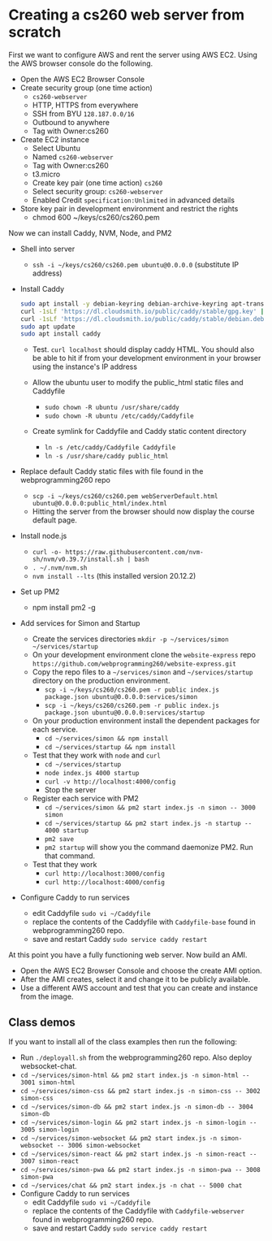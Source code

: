 # Creating a cs260 web server from scratch

First we want to configure AWS and rent the server using AWS EC2. Using the AWS browser console do the following.

- Open the AWS EC2 Browser Console
- Create security group (one time action)
  - `cs260-webserver`
  - HTTP, HTTPS from everywhere
  - SSH from BYU `128.187.0.0/16`
  - Outbound to anywhere
  - Tag with Owner:cs260
- Create EC2 instance
  - Select Ubuntu
  - Named `cs260-webserver`
  - Tag with Owner:cs260
  - t3.micro
  - Create key pair (one time action) `cs260`
  - Select security group: `cs260-webserver`
  - Enabled Credit `specification:Unlimited` in advanced details
- Store key pair in development environment and restrict the rights
  - chmod 600 ~/keys/cs260/cs260.pem

Now we can install Caddy, NVM, Node, and PM2

- Shell into server
  - `ssh -i ~/keys/cs260/cs260.pem ubuntu@0.0.0.0` (substitute IP address)
- Install Caddy

  ```sh
  sudo apt install -y debian-keyring debian-archive-keyring apt-transport-https curl
  curl -1sLf 'https://dl.cloudsmith.io/public/caddy/stable/gpg.key' | sudo gpg --dearmor -o /usr/share/keyrings/caddy-stable-archive-keyring.gpg
  curl -1sLf 'https://dl.cloudsmith.io/public/caddy/stable/debian.deb.txt' | sudo tee /etc/apt/sources.list.d/caddy-stable.list
  sudo apt update
  sudo apt install caddy
  ```

  - Test. `curl localhost` should display caddy HTML. You should also be able to hit if from your development environment in your browser using the instance's IP address

  - Allow the ubuntu user to modify the public_html static files and Caddyfile
    - `sudo chown -R ubuntu /usr/share/caddy`
    - `sudo chown -R ubuntu /etc/caddy/Caddyfile`
  - Create symlink for Caddyfile and Caddy static content directory
    - `ln -s /etc/caddy/Caddyfile Caddyfile`
    - `ln -s /usr/share/caddy public_html`

- Replace default Caddy static files with file found in the webprogramming260 repo
  - `scp -i ~/keys/cs260/cs260.pem webServerDefault.html ubuntu@0.0.0.0:public_html/index.html`
  - Hitting the server from the browser should now display the course default page.
- Install node.js
  - `curl -o- https://raw.githubusercontent.com/nvm-sh/nvm/v0.39.7/install.sh | bash`
  - `. ~/.nvm/nvm.sh`
  - `nvm install --lts` (this installed version 20.12.2)
- Set up PM2
  - npm install pm2 -g
- Add services for Simon and Startup
  - Create the services directories `mkdir -p ~/services/simon ~/services/startup`
  - On your development environment clone the `website-express` repo
    `https://github.com/webprogramming260/website-express.git`
  - Copy the repo files to a `~/services/simon` and `~/services/startup` directory on the production environment.
    - `scp -i ~/keys/cs260/cs260.pem -r public index.js package.json ubuntu@0.0.0.0:services/simon`
    - `scp -i ~/keys/cs260/cs260.pem -r public index.js package.json ubuntu@0.0.0.0:services/startup`
  - On your production environment install the dependent packages for each service.
    - `cd ~/services/simon && npm install`
    - `cd ~/services/startup && npm install`
  - Test that they work with `node` and `curl`
    - `cd ~/services/startup`
    - `node index.js 4000 startup`
    - `curl -v http://localhost:4000/config`
    - Stop the server
  - Register each service with PM2
    - `cd ~/services/simon && pm2 start index.js -n simon -- 3000 simon`
    - `cd ~/services/startup && pm2 start index.js -n startup -- 4000 startup`
    - `pm2 save`
    - `pm2 startup` will show you the command daemonize PM2. Run that command.
  - Test that they work
    - `curl http://localhost:3000/config`
    - `curl http://localhost:4000/config`
- Configure Caddy to run services
  - edit Caddyfile `sudo vi ~/Caddyfile`
  - replace the contents of the Caddyfile with `Caddyfile-base` found in webprogramming260 repo.
  - save and restart Caddy `sudo service caddy restart`

At this point you have a fully functioning web server. Now build an AMI.

- Open the AWS EC2 Browser Console and choose the create AMI option.
- After the AMI creates, select it and change it to be publicly available.
- Use a different AWS account and test that you can create and instance from the image.

## Class demos

If you want to install all of the class examples then run the following:

- Run `./deployall.sh` from the webprogramming260 repo. Also deploy websocket-chat.
- `cd ~/services/simon-html && pm2 start index.js -n simon-html -- 3001 simon-html`
- `cd ~/services/simon-css && pm2 start index.js -n simon-css -- 3002 simon-css`
- `cd ~/services/simon-db && pm2 start index.js -n simon-db -- 3004 simon-db`
- `cd ~/services/simon-login && pm2 start index.js -n simon-login -- 3005 simon-login`
- `cd ~/services/simon-websocket && pm2 start index.js -n simon-websocket -- 3006 simon-websocket`
- `cd ~/services/simon-react && pm2 start index.js -n simon-react -- 3007 simon-react`
- `cd ~/services/simon-pwa && pm2 start index.js -n simon-pwa -- 3008 simon-pwa`
- `cd ~/services/chat && pm2 start index.js -n chat -- 5000 chat`
- Configure Caddy to run services
  - edit Caddyfile `sudo vi ~/Caddyfile`
  - replace the contents of the Caddyfile with `Caddyfile-webserver` found in webprogramming260 repo.
  - save and restart Caddy `sudo service caddy restart`
